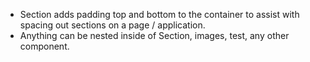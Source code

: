 * Section adds padding top and bottom to the container to assist with spacing out sections on a page / application.
* Anything can be nested inside of Section, images, test, any other component.
